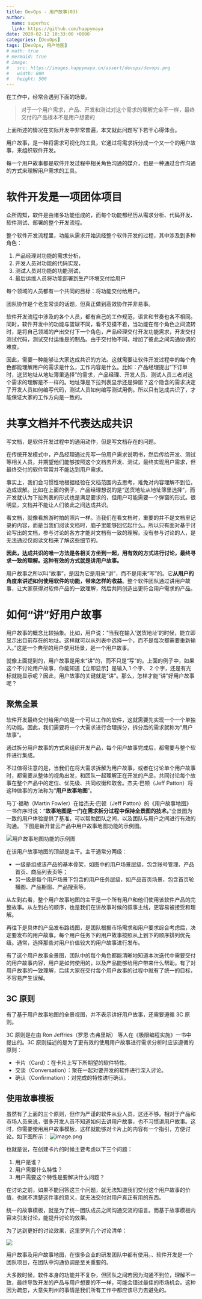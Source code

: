 ```yaml
---
title: DevOps - 用户故事(03)
author:
  name: superhsc
  link: https://github.com/happymaya
date: 2020-02-12 10:33:00 +0800
categories: [DevOps]
tags: [DevOps, 用户地图]
# math: true
# mermaid: true
# image:
#   src: https://images.happymaya.cn/assert/devops/devops.png
#   width: 800
#   height: 500
---
```


在工作中，经常会遇到下面的场景。
> 对于一个用户需求，产品、开发和测试对这个需求的理解完全不一样，最终交付的产品根本不是用户想要的

上面所述的情况在实际开发中非常普遍，本文就此问题写下若干心得体会。

用户故事，是一种将需求可视化的工具，它通过将需求拆分成一个又一个的用户故事，来组织软件开发。

每一个用户故事都是软件开发过程中相关角色沟通的媒介，也是一种通过合作沟通的方式来理解用户需求的工具。

# 软件开发是一项团体项目
众所周知，软件是由诸多功能组成的，而每个功能都经历从需求分析、代码开发、软件测试、部署的整个开发流程。

整个软件开发流程里，功能从需求开始流经整个软件开发的过程，其中涉及到多种角色：

1. 产品经理对功能的需求分析，
2. 开发人员对功能的代码实现，
3. 测试人员对功能的功能测试，
4. 最后运维人员将功能部署到生产环境交付给用户

每个领域的人员都有一个共同的目标：将功能交付给用户。

团队协作是个老生常谈的话题，但真正做到高效协作并非易事。

软件开发流程中涉及的各个人员，都有自己的工作规范，语言和节奏也各不相同。同时，软件开发中的功能与篮球不同，看不见摸不着，当功能在每个角色之间流转时，是将自己领域的产出交付下一个角色，产品经理交付开发功能需求，开发交付测试代码，测试交付运维是的制品。由于交付物不同，增加了彼此之间沟通协调的难度。

因此，需要一种能够让大家达成共识的方法。这就需要让软件开发过程中的每个角色都能理解用户的需求是什么，工作内容是什么。比如：产品经理提出“下订单时，送货地址从地址簿里选择”的需求，产品经理、开发人员、测试人员三者对这个需求的理解是不一样的。地址簿是下拉列表显示还是弹窗？这个隐含的需求决定了开发人员如何编写代码，测试人员如何编写测试用例。所以只有达成共识了，才能保证大家的工作方向是一致的。

# 共享文档并不代表达成共识

写文档，是软件开发过程中的通用动作，但是写文档存在的问题。

在传统开发模式中，产品经理通过先写一份用户需求说明书，然后传给开发、测试等相关人员，并期望他们能够按照这个文档去开发、测试，最终实现用户需求，但最终交付的软件常常并不能达到用户需求。

事实上，我们会习惯性地根据经验在文档范围内去思考，难免对内容理解不到位，造成误解。比如在上面的例子，产品经理想说的是“送货地址从地址簿里选择”，而开发就认为下拉列表的形式也是满足要求的，但用户可能需要一个弹窗的形式。很明显，文档并不能让人们彼此之间达成共识。

看文档，就像看旅游时拍的照片一样。当我们在看文档时，重要的并不是文档里记录的内容，而是当我们阅读文档时，脑子里能够回忆起什么。所以只有面对基于讨论写出的文档，参与讨论的各方才能对文档有一致的理解。没有参与讨论的人，是无法通过仅阅读文档来了解这些细节的。

**因此，达成共识的唯一方法是各相关方坐到一起，用有效的方式进行讨论，最终寻求一致的理解。这种有效的方式就是讲用户故事。**

用户故事之所以叫“故事”，是因为它是用来“讲”，而不是用来“写”的。它**从用户的角度来讲述如何使用软件的功能，带来怎样的收益**。整个软件团队通过讲用户故事，让大家获得对软件产品的一致理解，然后共同创造出更符合用户需求的产品。

# 如何“讲”好用户故事

用户故事的概念比较抽象。比如，用户说：“当我在输入‘送货地址’的时候，能立即显示出目前存在的地址。这样就可以从列表中选择一个，而不是每次都需要重新输入。”这是一个典型的用户使用场景，是一个用户故事。

就像上面提到的，用户故事是用来“讲”的，而不只是“写”的。上面的例子中，如果这个不讨论用户故事，你能知道【立即显示】是输入 1 个字、 2 个字，还是有光标就能显示呢？因此，用户故事的关键就是“讲”。那么，怎样才能“讲”好用户故事呢？

## 聚焦全景
软件开发最终交付给用户的是一个可以工作的软件，这就需要先实现一个一个单独的功能。因此，我们需要将一个大需求进行合理拆分，拆分后的需求就称为“用户故事”。

通过拆分用户故事的方式来组织开发产品，每个用户故事完成后，都需要与整个软件进行集成。

不过值得注意的是，当我们在将大需求拆解为用户故事，或者在讨论单个用户故事时，都需要从整体的视角出发，和团队一起理解正在开发的产品，共同讨论每个故事在整个产品中的定位、优先级、共同权衡和取舍。杰夫·巴顿（Jeff Patton）将这种做事的方法称为“**用户故事地图**”。

马丁·福勒（Martin Fowler）在给杰夫·巴顿（Jeff Patton）的《用户故事地图》一书作序时说：“**故事地图是一门在需求拆分过程中保持全景图的技术。**”全景图为一致的用户体验提供了基准，可以帮助团队之间，以及团队与用户之间进行有效的沟通。
下图是新开普云产品中用户故事地图功能的示例图。

![用户故事地图功能的示例图](https://images.happymaya.cn/assert/devops/devops-03-1.png)

在该用户故事地图的顶部是主干。主干通常分两级：
- 一级是组成该产品的基本骨架，如图中的用户场景层级，包含账号管理、产品首页、商品列表页等；
- 另一级是每个用户场景下包含的用户任务层级，如产品首页场景，包含首页轮播图、产品橱窗、产品搜索等。

从左到右看，整个用户故事地图的主干是一个所有用户和他们使用该软件产品的完整故事。从左到右的顺序，也是我们在讲故事时候的叙事主线，更容易被接受和理解。

再往下是具体的产品发布路线图，是团队根据市场需求和用户要求综合考虑后，决定要发布的用户故事。每个用户任务下的用户故事按照从上到下的顺序排列优先级。通常，选择那些对用户价值较大的用户故事进行发布。

有了这个用户故事全景图，团队中的每个角色都能清晰地知道本次迭代中需要交付的用户故事内容，用户是如何使用的，以及产品能够给用户带来什么帮助。有了对用户故事的一致理解，后续大家在交付每个用户故事的过程中就有了统一的目标，不容易产生误解。

## 3C 原则

有了基于用户故事地图的全景视图，并不表示讲好用户故事，还需要遵循 3C 原则。

3C 原则是在由 Ron Jeffries（罗恩·杰弗里斯） 等人在《极限编程实施》一书中提出的。3C 原则描述的是为了更有效的使用用户故事进行需求分析时应该遵循的原则：

- 卡片（Card）：在卡片上写下所期望的软件特性。
- 交谈（Conversation）：聚在一起对要开发的软件进行深入讨论。
- 确认（Confirmation）：对完成的特性进行确认。

## 使用故事模板

虽然有了上面的三个原则，但作为严谨的软件从业人员，这还不够。相对于产品和市场人员来说，很多开发人员不知道如何去讲用户故事，也不习惯讲用户故事。这时，你需要使用用户故事模板，这样就能够对卡片上的内容有一个指引，方便讨论。如下图所示：
![image.png](https://images.happymaya.cn/assert/devops/devops-03-2.png)

也就是说，在创建卡片的时候主要考虑以下三个问题：

1. 用户是谁？
2. 用户需要什么特性？
3. 用户需要这个特性是要解决什么问题？

在讨论之前，如果不能回答这三个问题，就无法知道我们交付这个用户故事的价值，也就不清楚这件事的意义，就无法交付对用户真正有用的东西。

统一的故事模板，就是为了统一团队成员之间沟通交流的语言。而基于故事模板内容来引发讨论，能提升讨论的效果。

为了达到更好的讨论效果，这里罗列几个讨论清单：

![](https://images.happymaya.cn/assert/devops/devops-03-3.png)


用户故事及用户故事地图，在很多企业的研发团队中都有使用。、软件开发是一个团队项目，在团队中沟通协调是至关重要的。

大多数时候，软件本身的功能并不复杂，但团队之间若因为沟通不到位，理解不一致，最终导致开发的产品与用户想要的不一样，可能会错过最佳的市场机会。这种因为疏忽，大意失荆州的事情是我们所有工作中都应该尽力去避免的。
